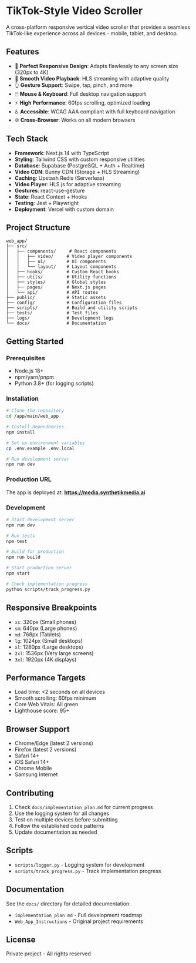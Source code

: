 # TikTok-Style Video Scroller

A cross-platform responsive vertical video scroller that provides a seamless TikTok-like experience across all devices - mobile, tablet, and desktop.

## Features

- 📱 **Perfect Responsive Design**: Adapts flawlessly to any screen size (320px to 4K)
- 🎥 **Smooth Video Playback**: HLS streaming with adaptive quality
- 👆 **Gesture Support**: Swipe, tap, pinch, and more
- 🖱️ **Mouse & Keyboard**: Full desktop navigation support
- ⚡ **High Performance**: 60fps scrolling, optimized loading
- ♿ **Accessible**: WCAG AAA compliant with full keyboard navigation
- 🌐 **Cross-Browser**: Works on all modern browsers

## Tech Stack

- **Framework**: Next.js 14 with TypeScript
- **Styling**: Tailwind CSS with custom responsive utilities
- **Database**: Supabase (PostgreSQL + Auth + Realtime)
- **Video CDN**: Bunny CDN (Storage + HLS Streaming)
- **Caching**: Upstash Redis (Serverless)
- **Video Player**: HLS.js for adaptive streaming
- **Gestures**: react-use-gesture
- **State**: React Context + Hooks
- **Testing**: Jest + Playwright
- **Deployment**: Vercel with custom domain

## Project Structure

```
web_app/
├── src/
│   ├── components/     # React components
│   │   ├── video/     # Video player components
│   │   ├── ui/        # UI components
│   │   └── layout/    # Layout components
│   ├── hooks/         # Custom React hooks
│   ├── utils/         # Utility functions
│   ├── styles/        # Global styles
│   ├── pages/         # Next.js pages
│   └── api/           # API routes
├── public/            # Static assets
├── config/            # Configuration files
├── scripts/           # Build and utility scripts
├── tests/             # Test files
├── logs/              # Development logs
└── docs/              # Documentation
```

## Getting Started

### Prerequisites

- Node.js 18+
- npm/yarn/pnpm
- Python 3.8+ (for logging scripts)

### Installation

```bash
# Clone the repository
cd /app/main/web_app

# Install dependencies
npm install

# Set up environment variables
cp .env.example .env.local

# Run development server
npm run dev
```

### Production URL

The app is deployed at: **https://media.synthetikmedia.ai**

### Development

```bash
# Start development server
npm run dev

# Run tests
npm test

# Build for production
npm run build

# Start production server
npm start

# Check implementation progress
python scripts/track_progress.py
```

## Responsive Breakpoints

- `xs`: 320px (Small phones)
- `sm`: 640px (Large phones)  
- `md`: 768px (Tablets)
- `lg`: 1024px (Small desktops)
- `xl`: 1280px (Large desktops)
- `2xl`: 1536px (Very large screens)
- `3xl`: 1920px (4K displays)

## Performance Targets

- Load time: <2 seconds on all devices
- Smooth scrolling: 60fps minimum
- Core Web Vitals: All green
- Lighthouse score: 95+

## Browser Support

- Chrome/Edge (latest 2 versions)
- Firefox (latest 2 versions)
- Safari 14+
- iOS Safari 14+
- Chrome Mobile
- Samsung Internet

## Contributing

1. Check `docs/implementation_plan.md` for current progress
2. Use the logging system for all changes
3. Test on multiple devices before submitting
4. Follow the established code patterns
5. Update documentation as needed

## Scripts

- `scripts/logger.py` - Logging system for development
- `scripts/track_progress.py` - Track implementation progress

## Documentation

See the `docs/` directory for detailed documentation:
- `implementation_plan.md` - Full development roadmap
- `Web_App_Instructions` - Original project requirements

## License

Private project - All rights reserved